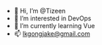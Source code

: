 - 👋 Hi, I’m @Tizeen
- 👀 I’m interested in DevOps
- 🌱 I’m currently learning Vue
- 📫 lkgongjake@gmail.com

<!---
Tizeen/Tizeen is a ✨ special ✨ repository because its `README.md` (this file) appears on your GitHub profile.
You can click the Preview link to take a look at your changes.
--->

